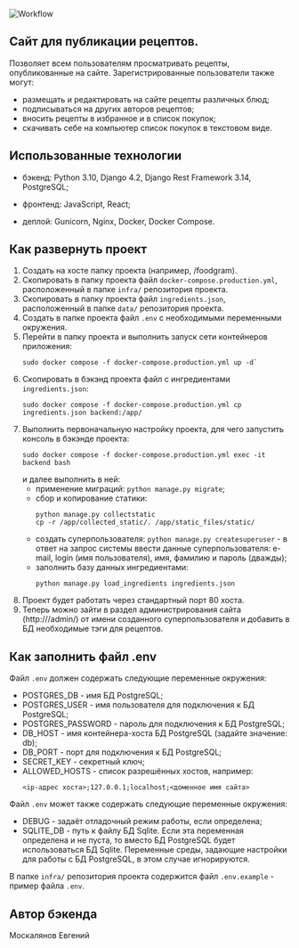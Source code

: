 ![Workflow](https://github.com/eugemos/foodgram-project-react/actions/workflows/main.yml/badge.svg
)

## Сайт для публикации рецептов.
Позволяет всем пользователям просматривать рецепты, опубликованные на сайте.
Зарегистрированные пользователи также могут:
- размещать и редактировать на сайте рецепты различных блюд;
- подписываться на других авторов рецептов;
- вносить рецепты в избранное и в список покупок;
- скачивать себе на компьютер список покупок в текстовом виде.

## Использованные технологии
* бэкенд:
Python 3.10,
Django 4.2, 
Django Rest Framework 3.14, 
PostgreSQL; 

* фронтенд:
JavaScript,
React;

* деплой:
Gunicorn, 
Nginx, 
Docker,
Docker Compose.

## Как развернуть проект
1. Создать на хосте папку проекта (например, /foodgram).
2. Скопировать в папку проекта файл `docker-compose.production.yml`,
расположенный в папке `infra/` репозитория проекта.
2. Скопировать в папку проекта файл `ingredients.json`,
расположенный в папке `data/` репозитория проекта.
3. Создать в папке проекта файл `.env` с необходимыми переменными окружения.
4. Перейти в папку проекта и выполнить запуск сети контейнеров приложения:
    ```
    sudo docker compose -f docker-compose.production.yml up -d`
    ```
4. Скопировать в бэкэнд проекта файл с ингредиентами `ingredients.json`:
    ```
    sudo docker compose -f docker-compose.production.yml cp ingredients.json backend:/app/
    ```
5. Выполнить первоначальную настройку проекта, для чего запустить консоль в бэкэнде проекта:
    ```
    sudo docker compose -f docker-compose.production.yml exec -it backend bash
    ```
    и далее выполнить в ней:
    - применение миграций: `python manage.py migrate`;
    - сбор и копирование статики:
        ```
        python manage.py collectstatic
        cp -r /app/collected_static/. /app/static_files/static/
        ```
    - создать суперпользователя: `python manage.py createsuperuser` - в ответ на запрос системы ввести данные суперпользователя: e-mail, login (имя пользователя), имя, фамилию и пароль (дважды);
    - заполнить базу данных ингредиентами: 
        ```
        python manage.py load_ingredients ingredients.json
        ```
6. Проект будет работать через стандартный порт 80 хоста.
7. Теперь можно зайти в раздел администрирования сайта (http://<HOST>/admin/) от имени созданного суперпользователя и добавить в БД необходимые тэги для рецептов.

## Как заполнить файл .env
Файл `.env` должен содержать следующие переменные окружения:
- POSTGRES_DB - имя БД PostgreSQL;
- POSTGRES_USER - имя пользователя для подключения к БД PostgreSQL;
- POSTGRES_PASSWORD - пароль для подключения к БД PostgreSQL;
- DB_HOST - имя контейнера-хоста БД PostgreSQL (задайте значение: db);
- DB_PORT - порт для подключения к БД PostgreSQL;
- SECRET_KEY - секретный ключ;
- ALLOWED_HOSTS - список разрешённых хостов, например:
    ```
    <ip-адрес хоста>;127.0.0.1;localhost;<доменное имя сайта>
    ```
Файл `.env` может также содержать следующие переменные окружения:
- DEBUG - задаёт отладочный режим работы, если определена;
- SQLITE_DB - путь к файлу БД Sqlite. Если эта переменная определена и не пуста, то вместо БД PostgreSQL будет использоваться БД Sqlite. Переменные среды, задающие настройки для работы с БД PostgreSQL, в этом случае игнорируются.

В папке `infra/` репозитория проекта содержится файл `.env.example` - пример файла `.env`.

## Автор бэкенда
Москалянов Евгений
